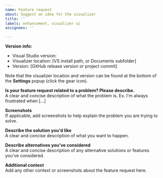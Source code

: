 ```yaml
---
name: Feature request
about: Suggest an idea for the visualizer
title: ''
labels: enhancement, visualizer ui
assignees: ''

---
```


**Version info:**

- Visual Studio version:
- Visualizer location: [VS install path, or Documents subfolder]
- Version: [GitHub release version or project commit]

Note that the visualizer location and version can be found at the bottom of the **Settings** popup (click the gear icon).

**Is your feature request related to a problem? Please describe.**  
A clear and concise description of what the problem is. Ex. I'm always frustrated when [...]

**Screenshots**  
If applicable, add screenshots to help explain the problem you are trying to solve.

**Describe the solution you'd like**  
A clear and concise description of what you want to happen.

**Describe alternatives you've considered**  
A clear and concise description of any alternative solutions or features you've considered.

**Additional context**  
Add any other context or screenshots about the feature request here.
